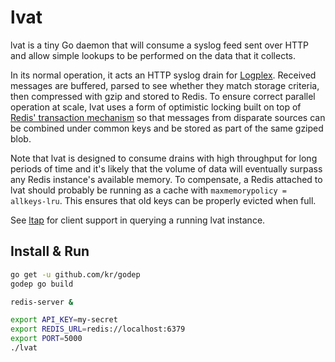 # lvat

lvat is a tiny Go daemon that will consume a syslog feed sent over HTTP and allow simple lookups to be performed on the data that it collects.

In its normal operation, it acts an HTTP syslog drain for [Logplex](https://github.com/heroku/logplex). Received messages are buffered, parsed to see whether they match storage criteria, then compressed with gzip and stored to Redis. To ensure correct parallel operation at scale, lvat uses a form of optimistic locking built on top of [Redis' transaction mechanism](http://redis.io/topics/transactions) so that messages from disparate sources can be combined under common keys and be stored as part of the same gziped blob.

Note that lvat is designed to consume drains with high throughput for long periods of time and it's likely that the volume of data will eventually surpass any Redis instance's available memory. To compensate, a Redis attached to lvat should probably be running as a cache with `maxmemorypolicy = allkeys-lru`. This ensures that old keys can be properly evicted when full.

See [ltap](https://github.com/brandur/hutils) for client support in querying a running lvat instance.

## Install & Run

``` bash
go get -u github.com/kr/godep
godep go build

redis-server &

export API_KEY=my-secret
export REDIS_URL=redis://localhost:6379
export PORT=5000
./lvat
```
